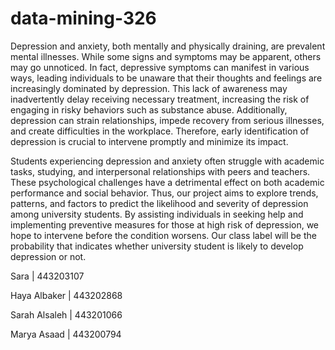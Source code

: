 # data-mining-326
Depression and anxiety, both mentally and physically draining, are prevalent mental illnesses. While some signs and symptoms may be apparent, others may go unnoticed. In fact, depressive symptoms can manifest in various ways, leading individuals to be unaware that their thoughts and feelings are increasingly dominated by depression. This lack of awareness may inadvertently delay receiving necessary treatment, increasing the risk of engaging in risky behaviors such as substance abuse. Additionally, depression can strain relationships, impede recovery from serious illnesses, and create difficulties in the workplace. Therefore, early identification of depression is crucial to intervene promptly and minimize its impact.

Students experiencing depression and anxiety often struggle with academic tasks, studying, and interpersonal relationships with peers and teachers. These psychological challenges have a detrimental effect on both academic performance and social behavior. Thus, our project aims to explore trends, patterns, and factors to predict the likelihood and severity of depression among university students. By assisting individuals in seeking help and implementing preventive measures for those at high risk of depression, we hope to intervene before the condition worsens. Our class label will be the probability that indicates whether university student is likely to develop depression or not.


Sara  | 443203107

Haya Albaker  |  443202868

Sarah Alsaleh  |  443201066

Marya Asaad  |  443200794
